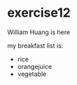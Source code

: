 # exercise12











William Huang is here

my breakfast list is:

- rice
- orangejuice
- vegetable
